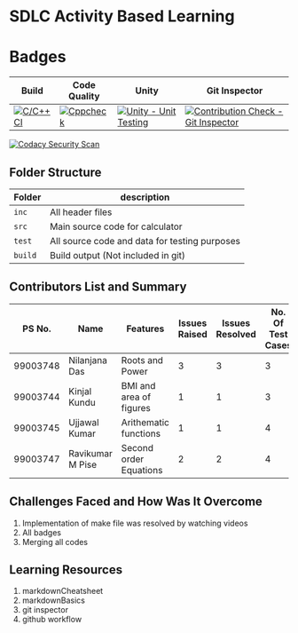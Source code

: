 
#  SDLC Activity Based Learning

# Badges

Build         | Code Quality     | Unity                    | Git Inspector |              
------------- | -----------------|--------------------------|-------------  |     
   [![C/C++ CI](https://github.com/99003745/T4_SDLC_PRODUCT_CALC/actions/workflows/c-cpp.yml/badge.svg)](https://github.com/99003745/T4_SDLC_PRODUCT_CALC/actions/workflows/Cppcheck.yml)   | [![Cppcheck](https://github.com/99003745/T4_SDLC_PRODUCT_CALC/actions/workflows/Cppcheck.yml/badge.svg)](https://github.com/99003745/T4_SDLC_PRODUCT_CALC/actions/workflows/cppcheck.yml)   |   [![Unity - Unit Testing](https://github.com/99003745/T4_SDLC_PRODUCT_CALC/actions/workflows/unity.yml/badge.svg)](https://github.com/99003745/T4_SDLC_PRODUCT_CALC/actions/workflows/unity.yml)        |[![Contribution Check - Git Inspector](https://github.com/99003745/T4_SDLC_PRODUCT_CALC/actions/workflows/gitinspector1.yml/badge.svg)](https://github.com/99003745/T4_SDLC_PRODUCT_CALC/actions/workflows/gitinspector1.yml) | [![CodeQuality Dynamic Code Analysis Valgrind](https://github.com/99003745/T4_SDLC_PRODUCT_CALC/actions/workflows/CodeQuality_Dynamic.yml/badge.svg)](https://github.com/99003745/T4_SDLC_PRODUCT_CALC/actions/workflows/CodeQuality_Dynamic.yml) |              

[![Codacy Security Scan](https://github.com/99003745/T4_SDLC_PRODUCT_CALC/actions/workflows/codacy-analysis.yml/badge.svg)](https://github.com/99003745/T4_SDLC_PRODUCT_CALC/actions/workflows/codacy-analysis.yml)

## Folder Structure

Folder        | description
--------------| ----------------------------------------------
`inc`         | All header files
`src`         | Main source code for calculator
`test`        | All source code and data for testing purposes
`build`       | Build output (Not included in git)
## Contributors List and Summary
PS No.        | Name             | Features             | Issues Raised| Issues Resolved | No. Of Test Cases            
------------- | -----------------|--------------------  | -------------|-------------     |----------| 
99003748      | Nilanjana Das    |Roots and Power       | 3             | 3               |3
99003744      | Kinjal Kundu     |BMI   and area of figures|1           |      1          |3
99003745      | Ujjawal Kumar    |Arithematic functions |1              |1               |4
99003747      | Ravikumar M Pise |Second order Equations|2              |2               |4

## Challenges Faced and How Was It Overcome

1. Implementation of make file was resolved by watching videos
2. All badges 
3. Merging all codes

## Learning Resources

1. markdownCheatsheet
2. markdownBasics
3. git inspector
4. github workflow

